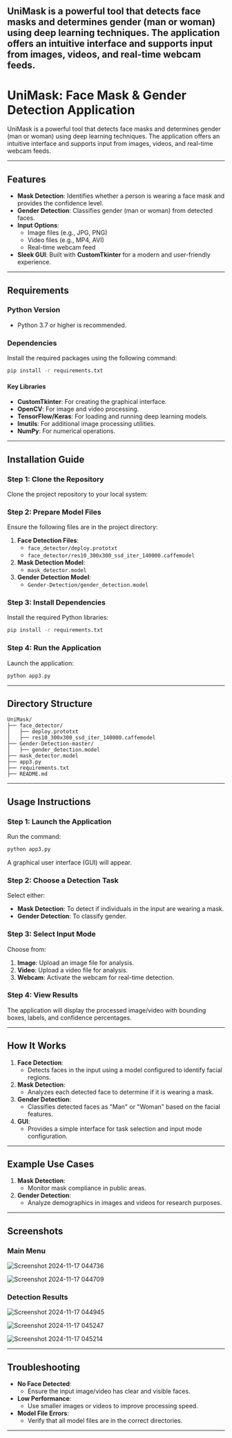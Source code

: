 UniMask is a powerful tool that detects face masks and determines gender (man or woman) using deep learning techniques. The application offers an intuitive interface and supports input from images, videos, and real-time webcam feeds.
---

# UniMask: Face Mask & Gender Detection Application

UniMask is a powerful tool that detects face masks and determines gender (man or woman) using deep learning techniques. The application offers an intuitive interface and supports input from images, videos, and real-time webcam feeds.

---

## Features

- **Mask Detection**: Identifies whether a person is wearing a face mask and provides the confidence level.
- **Gender Detection**: Classifies gender (man or woman) from detected faces.
- **Input Options**:
  - Image files (e.g., JPG, PNG)
  - Video files (e.g., MP4, AVI)
  - Real-time webcam feed
- **Sleek GUI**: Built with **CustomTkinter** for a modern and user-friendly experience.

---

## Requirements

### Python Version
- Python 3.7 or higher is recommended.

### Dependencies
Install the required packages using the following command:
```bash
pip install -r requirements.txt
```

#### Key Libraries
- **CustomTkinter**: For creating the graphical interface.
- **OpenCV**: For image and video processing.
- **TensorFlow/Keras**: For loading and running deep learning models.
- **Imutils**: For additional image processing utilities.
- **NumPy**: For numerical operations.

---

## Installation Guide

### Step 1: Clone the Repository
Clone the project repository to your local system:


### Step 2: Prepare Model Files
Ensure the following files are in the project directory:
1. **Face Detection Files**:
   - `face_detector/deploy.prototxt`
   - `face_detector/res10_300x300_ssd_iter_140000.caffemodel`
2. **Mask Detection Model**:
   - `mask_detector.model`
3. **Gender Detection Model**:
   - `Gender-Detection/gender_detection.model`

### Step 3: Install Dependencies
Install the required Python libraries:
```bash
pip install -r requirements.txt
```

### Step 4: Run the Application
Launch the application:
```bash
python app3.py
```

---

## Directory Structure

```
UniMask/
├── face_detector/
│   ├── deploy.prototxt
│   ├── res10_300x300_ssd_iter_140000.caffemodel
├── Gender-Detection-master/
│   ├── gender_detection.model
├── mask_detector.model
├── app3.py
├── requirements.txt
├── README.md
```

---

## Usage Instructions

### Step 1: Launch the Application
Run the command:
```bash
python app3.py
```
A graphical user interface (GUI) will appear.

### Step 2: Choose a Detection Task
Select either:
- **Mask Detection**: To detect if individuals in the input are wearing a mask.
- **Gender Detection**: To classify gender.

### Step 3: Select Input Mode
Choose from:
1. **Image**: Upload an image file for analysis.
2. **Video**: Upload a video file for analysis.
3. **Webcam**: Activate the webcam for real-time detection.

### Step 4: View Results
The application will display the processed image/video with bounding boxes, labels, and confidence percentages.

---

## How It Works

1. **Face Detection**:
   - Detects faces in the input using a model configured to identify facial regions.
2. **Mask Detection**:
   - Analyzes each detected face to determine if it is wearing a mask.
3. **Gender Detection**:
   - Classifies detected faces as "Man" or "Woman" based on the facial features.
4. **GUI**:
   - Provides a simple interface for task selection and input mode configuration.

---

## Example Use Cases

1. **Mask Detection**:
   - Monitor mask compliance in public areas.
2. **Gender Detection**:
   - Analyze demographics in images and videos for research purposes.

---

## Screenshots

### Main Menu
![Screenshot 2024-11-17 044736](https://github.com/user-attachments/assets/3d77090d-8d86-4094-950e-2ff21a001df0)

![Screenshot 2024-11-17 044709](https://github.com/user-attachments/assets/1c10a2c1-0431-4dbb-b81a-15170d42018c)


### Detection Results

![Screenshot 2024-11-17 044945](https://github.com/user-attachments/assets/81093515-d7b5-4a6c-8bb6-85f2fe54325a)

![Screenshot 2024-11-17 045247](https://github.com/user-attachments/assets/356ee68e-be8b-4d34-b657-66c0d8e949fb)

![Screenshot 2024-11-17 045214](https://github.com/user-attachments/assets/23375256-a31f-43b2-a90f-ff1c30d28b29)



---

## Troubleshooting

- **No Face Detected**:
  - Ensure the input image/video has clear and visible faces.
- **Low Performance**:
  - Use smaller images or videos to improve processing speed.
- **Model File Errors**:
  - Verify that all model files are in the correct directories.

---

